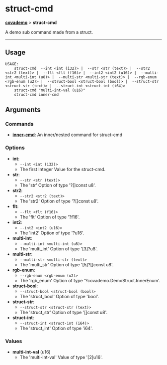 # struct-cmd
__[covademo](./covademo.md)__ > __struct-cmd__

A demo sub command made from a struct.

___

## Usage
```shell
USAGE:
    struct-cmd ​​ --int <int (i32)> | ​​ --str <str (text)> | ​​ --str2 <str2 (text)> | ​​ --flt <flt (f16)> | ​​ --int2 <int2 (u16)> | ​​ --multi-int <multi-int (u8)> | ​​ --multi-str <multi-str (text)> | ​​ --rgb-enum <rgb-enum (u2)> | ​​ --struct-bool <struct-bool (bool)> | ​​ --struct-str <struct-str (text)> | ​​ --struct-int <struct-int (i64)>
    struct-cmd "multi-int-val (u16)"
    struct-cmd inner-cmd

```

## Arguments
### Commands
- [__inner-cmd__](./covademo-struct-cmd-inner-cmd.md): An inner/nested command for struct-cmd
### Options
- __int__:
    - `​​--int <int (i32)>`
    - The first Integer Value for the struct-cmd.
- __str__:
    - `​​--str <str (text)>`
    - The 'str' Option of type '?[]const u8'.
- __str2__:
    - `​​--str2 <str2 (text)>`
    - The 'str2' Option of type '?[]const u8'.
- __flt__:
    - `​​--flt <flt (f16)>`
    - The 'flt' Option of type '?f16'.
- __int2__:
    - `​​--int2 <int2 (u16)>`
    - The 'int2' Option of type '?u16'.
- __multi-int__:
    - `​​--multi-int <multi-int (u8)>`
    - The 'multi_int' Option of type '[3]?u8'.
- __multi-str__:
    - `​​--multi-str <multi-str (text)>`
    - The 'multi_str' Option of type '[5]?[]const u8'.
- __rgb-enum__:
    - `​​--rgb-enum <rgb-enum (u2)>`
    - The 'rgb_enum' Option of type '?covademo.DemoStruct.InnerEnum'.
- __struct-bool__:
    - `​​--struct-bool <struct-bool (bool)>`
    - The 'struct_bool' Option of type 'bool'.
- __struct-str__:
    - `​​--struct-str <struct-str (text)>`
    - The 'struct_str' Option of type '[]const u8'.
- __struct-int__:
    - `​​--struct-int <struct-int (i64)>`
    - The 'struct_int' Option of type 'i64'.
### Values
- __multi-int-val__ (u16)
    - The 'multi-int-val' Value of type '[2]u16'.

